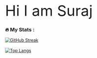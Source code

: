 <span style="font-size: 48px; animation: glow 1s ease-in-out infinite;">
Hi I am Suraj 
</span>


<style>
    @keyframes glow {
        0% {
            text-shadow: 0 0 10px rgba(255,255,255,0.8);
        }
        50% {
            text-shadow: 0 0 20px rgba(255,255,255,0.8);
        }
        100% {
            text-shadow: 0 0 10px rgba(255,255,255,0.8);
        }
    }
</style>


<!--START_SECTION:waka-->
<!--END_SECTION:waka-->
</div>

### :fire: My Stats :
[![GitHub Streak](http://github-readme-streak-stats.herokuapp.com?user=ktk04&theme=dark&background=000000)](https://git.io/streak-stats)
<br> <br>
[![Top Langs](https://github-readme-stats.vercel.app/api/top-langs/?username=ktk04&layout=compact&theme=vision-friendly-dark)](https://github.com/anuraghazra/github-readme-stats)
